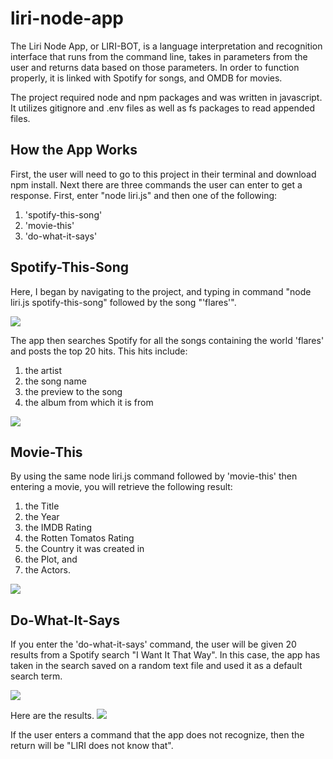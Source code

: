 # liri-node-app
The Liri Node App, or LIRI-BOT, is a language interpretation and recognition interface that runs from the command line, takes in parameters from the user and returns data based on those parameters.  In order to function properly, it is linked with Spotify for songs, and OMDB for movies. 

The project required node and npm packages and was written in javascript.  It utilizes gitignore and .env files as well as fs packages to read appended files. 

## How the App Works

First, the user will need to go to this project in their terminal and download npm install. Next there are three commands the user can enter to get a response.  First, enter "node liri.js" and then one of the following: 

1. 'spotify-this-song'
2. 'movie-this'
3. 'do-what-it-says'

## Spotify-This-Song
Here, I began by navigating to the project, and typing in command "node liri.js spotify-this-song" followed by the song "'flares'".


<img src="spotify-this-song.jpg">

The app then searches Spotify for all the songs containing the world 'flares' and posts the top 20 hits.  This hits include:
1. the artist
2. the song name
3. the preview to the song
4. the album from which it is from


<img src="spotify-results.jpg">

## Movie-This
By using the same node liri.js command followed by 'movie-this' then entering a movie, you will retrieve the following result:
1. the Title
2. the Year
3. the IMDB Rating
4. the Rotten Tomatos Rating
5. the Country it was created in
6. the Plot, and 
7. the Actors.


<img src="move-this-results.jpg">

## Do-What-It-Says
  If you enter the 'do-what-it-says' command, the user will be given 20 results from a Spotify search "I Want It That Way".  In this case, the app has taken in the search saved on a random text file and used it as a default search term. 


<img src="do-what-it-says.jpg">

Here are the results. 
<img src="do-what-it-says=results.jpg">

If the user enters a command that the app does not recognize, then the return will be "LIRI does not know that".
  
